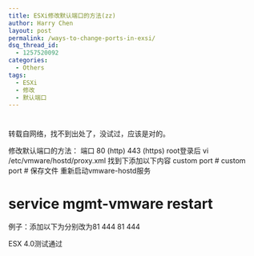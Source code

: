 ```yaml
---
title: ESXi修改默认端口的方法(zz)
author: Harry Chen
layout: post
permalink: /ways-to-change-ports-in-exsi/
dsq_thread_id:
  - 1257520092
categories:
  - Others
tags:
  - ESXi
  - 修改
  - 默认端口
---
```

# 

转载自网络，找不到出处了，没试过，应该是对的。

修改默认端口的方法： 端口 80 (http) 443 (https)
root登录后
vi /etc/vmware/hostd/proxy.xml
找到下添加以下内容
custom port #
custom port #
保存文件
重新启动vmware-hostd服务
# service mgmt-vmware restart

例子：添加以下为分别改为81 444
81
444

ESX 4.0测试通过